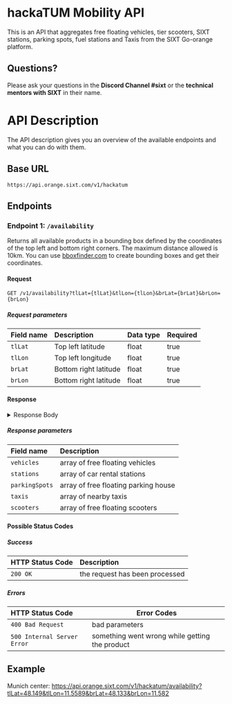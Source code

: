# hackaTUM Mobility API

This is an API that aggregates free floating vehicles, tier scooters, SIXT stations, parking spots, fuel stations and Taxis from the SIXT Go-orange platform.

## Questions?

Please ask your questions in the **Discord Channel #sixt** or the **technical mentors with SIXT** in their name.

# API Description

The API description gives you an overview of the available endpoints and what you can do with them.

## Base URL

`https://api.orange.sixt.com/v1/hackatum`

## Endpoints

### Endpoint 1: `/availability`

Returns all available products in a bounding box defined by the coordinates of the top left and bottom right corners. The maximum distance allowed is 10km.
You can use [bboxfinder.com](http://bboxfinder.com/#48.077161,11.476936,48.210947,11.653748) to create bounding boxes and get their coordinates.

#### Request
```
GET /v1/availability?tlLat={tlLat}&tlLon={tlLon}&brLat={brLat}&brLon={brLon}
```

##### Request parameters

| Field name        | Description | Data type | Required  |
|:------------------|:------------|:----------|:----------|
|`tlLat`| Top left latitude | float | true |
|`tlLon`| Top left longitude | float | true |
|`brLat`| Bottom right latitude | float | true |
|`brLon`| Bottom right latitude | float | true |


#### Response

<details>

<summary>Response Body</summary>

```javascript
{
  "vehicles": [
    {
      "id": "443969e2-4b16-4618-8cc9-00f4ee637bec",
      "make": "Make_VW",
      "model": "Model_VW:TOR",
      "bodyStyle": "BodyType_MM",
      "transmission": "Trans_A",
      "color": "Color_BLK",
      "imageUrl": "https://app.rental-images.sixt.com/rental-static/vehiclepicturews/741774220181122/BLK/1050x600/60.png",
      "position": {
        "latitude": 48.14258575439453,
        "longitude": 11.559269905090332
      },
      "seats": 7,
      "doors": 5,
      "primaryFuelTank": {
        "type": "FuelType_Gasoline",
        "percentage": 93
      },
      "power": 0
    }
  ],
  "stations": [
    {
      "id": "f6b315b6-a707-4155-a9e4-2ecc1a29dbf5",
      "position": {
        "latitude": 48.140032,
        "longitude": 11.566841
      }
    }
  ],
  "parkingSpots": [
    {
      "id": "77192ee3-edfd-4f0e-831d-f7ce90c067d8",
      "position": {
        "latitude": 48.35209961975642,
        "longitude": 11.788716316223145
      }
    }
  ],
  "taxis": [
    {
      "id": 30431,
      "position": {
        "latitude": 48.1343226,
        "longitude": 11.5739648
      }
    }
  ],
  "scooters": [
    {
      "id": "8003c29c-6a8c-47ea-bf5e-9d2ed5b21680",
      "range": 7,
      "position": {
        "latitude": 48.13559,
        "longitude": 11.573671
      },
      "batteryLevel": 25
    }
  ]
}
```
</details>

##### Response parameters

| Field name        | Description |
|:-----------       |:------------|
|`vehicles`         | array of free floating vehicles |
|`stations`         | array of car rental stations |
|`parkingSpots`     | array of free floating parking house |
|`taxis`            | array of nearby taxis |
|`scooters`         | array of free floating scooters |

#### Possible Status Codes

##### Success

| HTTP Status Code | Description |
|:-----------------|:------------|
|`200 OK` | the request has been processed |

##### Errors

| HTTP Status Code | Error Codes |
|:-----------------|-------------|
|`400 Bad Request` | bad parameters|
|`500 Internal Server Error` | something went wrong while getting the product |

## Example

Munich center: https://api.orange.sixt.com/v1/hackatum/availability?tlLat=48.149&tlLon=11.5589&brLat=48.133&brLon=11.582
